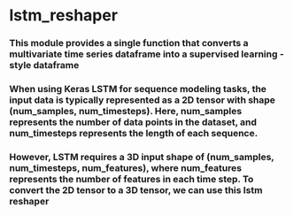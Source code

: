 # lstm_reshaper
### This module provides a single function that converts a multivariate time series dataframe into a supervised learning - style dataframe 
### When using Keras LSTM for sequence modeling tasks, the input data is typically represented as a 2D tensor with shape (num_samples, num_timesteps). Here, num_samples represents the number of data points in the dataset, and num_timesteps represents the length of each sequence.

### However, LSTM requires a 3D input shape of (num_samples, num_timesteps, num_features), where num_features represents the number of features in each time step. To convert the 2D tensor to a 3D tensor, we can use this lstm reshaper
